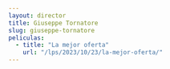 ```yaml
---
layout: director
title: Giuseppe Tornatore
slug: giuseppe-tornatore
peliculas:
  - title: "La mejor oferta"
    url: "/lps/2023/10/23/la-mejor-oferta/"
---
```

